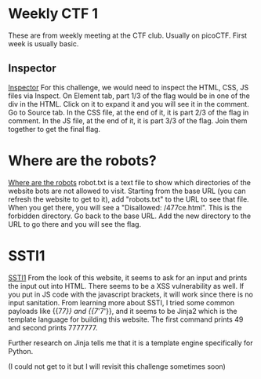 # Weekly CTF 1
These are from weekly meeting at the CTF club. Usually on picoCTF. 
First week is usually basic. 

## Inspector
[Inspector](https://play.picoctf.org/practice/challenge/18?category=1&page=2&search=)
For this challenge, we would need to inspect the HTML, CSS, JS files via Inspect.
On Element tab, part 1/3 of the flag would be in one of the div in the HTML. Click on it to expand it and you will see it in the comment.
Go to Source tab. In the CSS file, at the end of it, it is part 2/3 of the flag in comment.
In the JS file, at the end of it, it is part 3/3 of the flag.
Join them together to get the final flag.

# Where are the robots?
[Where are the robots](https://play.picoctf.org/practice/challenge/4?category=1&page=1&search=robot)
robot.txt is a text file to show which directories of the website bots are not allowed to visit.
Starting from the base URL (you can refresh the website to get to it), add "robots.txt" to the URL to see that file.
When you get there, you will see a "Disallowed: /477ce.html". This is the forbidden directory.
Go back to the base URL.
Add the new directory to the URL to go there and you will see the flag.

# SSTI1
[SSTI1](https://play.picoctf.org/practice/challenge/492?category=1&page=1&search=ssti)
From the look of this website, it seems to ask for an input and prints the input out into HTML.
There seems to be a XSS vulnerability as well. If you put in JS code with the javascript brackets, it will work
since there is no input sanitation.
From learning more about SSTI, I tried some common payloads like {{7*7}} and {{7*'7'}}, and it seems to be Jinja2 which is the template language for building this website. The first command prints 49 and second prints 7777777.

Further research on Jinja tells me that it is a template engine specifically for Python.

(I could not get to it but I will revisit this challenge sometimes soon)